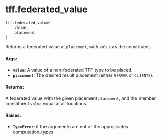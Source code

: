 <div itemscope itemtype="http://developers.google.com/ReferenceObject">
<meta itemprop="name" content="tff.federated_value" />
<meta itemprop="path" content="Stable" />
</div>

# tff.federated_value

```python
tff.federated_value(
    value,
    placement
)
```

Returns a federated value at `placement`, with `value` as the constituent.

#### Args:

*   <b>`value`</b>: A value of a non-federated TFF type to be placed.
*   <b>`placement`</b>: The desired result placement (either `SERVER` or
    `CLIENTS`).

#### Returns:

A federated value with the given placement `placement`, and the member
constituent `value` equal at all locations.

#### Raises:

*   <b>`TypeError`</b>: if the arguments are not of the appropriates
    computation_types.
